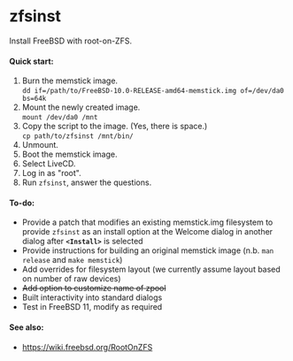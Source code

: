 # zfsinst

Install FreeBSD with root-on-ZFS.

#### Quick start:

 1. Burn the memstick image. <br/> `dd if=/path/to/FreeBSD-10.0-RELEASE-amd64-memstick.img of=/dev/da0 bs=64k`
 2. Mount the newly created image. <br/> `mount /dev/da0 /mnt`
 3. Copy the script to the image. (Yes, there is space.) <br/> `cp path/to/zfsinst /mnt/bin/`
 4. Unmount.
 5. Boot the memstick image.
 6. Select LiveCD.
 7. Log in as "root".
 8. Run `zfsinst`, answer the questions.

#### To-do:

 * Provide a patch that modifies an existing memstick.img filesystem to provide `zfsinst` as an install option at the Welcome dialog in another dialog after **`<Install>`** is selected
 * Provide instructions for building an original memstick image (n.b. `man release` and `make memstick`)
 * Add overrides for filesystem layout (we currently assume layout based on number of raw devices)
 * ~~Add option to customize name of zpool~~
 * Built interactivity into standard dialogs
 * Test in FreeBSD 11, modify as required

#### See also:

* https://wiki.freebsd.org/RootOnZFS

